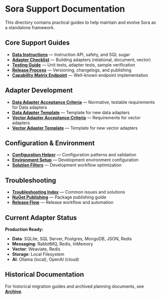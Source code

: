 # Sora Support Documentation

This directory contains practical guides to help maintain and evolve Sora as a standalone framework.

## Core Support Guides

- **[Data Instructions](data-instructions.md)** — Instruction API, safety, and SQL sugar
- **[Adapter Checklist](adapter-checklist.md)** — Building adapters (relational, document, vector)  
- **[Testing Guide](testing-guide.md)** — Unit tests, adapter tests, sample verification
- **[Release Process](release-process.md)** — Versioning, changelogs, and publishing
- **[Capability Matrix Endpoint](capability-matrix-endpoint.md)** — Well-known endpoint implementation

## Adapter Development

- **[Data Adapter Acceptance Criteria](data-adapter-acceptance-criteria.md)** — Normative, testable requirements for Data adapters
- **[Data Adapter Template](data-adapter-template.md)** — Template for new data adapters
- **[Vector Adapter Acceptance Criteria](vector-adapter-acceptance-criteria.md)** — Requirements for vector adapters
- **[Vector Adapter Template](vector-adapter-template.md)** — Template for new vector adapters

## Configuration & Environment

- **[Configuration Helper](configuration-helper.md)** — Configuration patterns and validation
- **[Environment Setup](environment/)** — Development environment configuration
- **[Solution Filters](solution-filters.md)** — Development workflow optimization

## Troubleshooting

- **[Troubleshooting Index](troubleshooting/)** — Common issues and solutions
- **[NuGet Publishing](nuget-publish.md)** — Package publishing guide
- **[Release Flow](release-flow.md)** — Release workflow and automation

## Current Adapter Status

**Production Ready:**
- **Data**: SQLite, SQL Server, Postgres, MongoDB, JSON, Redis
- **Messaging**: RabbitMQ, Redis, InMemory
- **Vector**: Weaviate, Redis  
- **Storage**: Local Filesystem
- **AI**: Ollama (local), OpenAI (cloud)

## Historical Documentation

For historical migration guides and archived planning documents, see **[Archive](../archive/)**.
